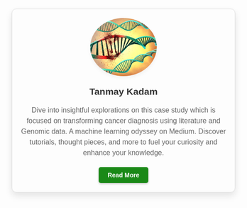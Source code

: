 <div align="center" style="font-family: 'Arial', sans-serif; color: #333; border: 1px solid #ddd; padding: 20px; border-radius: 10px; max-width: 640px; margin: auto; box-shadow: 0 8px 16px rgba(0,0,0,0.1);">
  <a href="https://medium.com/@tanmay.kdm" style="text-decoration: none; color: inherit;">
    <img src="iStock-691662000-2a225983e48d4b3289bf0bac718c0e75.jpg" width="150" style="border-radius: 50%; box-shadow: 0 4px 8px rgba(0,0,0,0.05);" alt="Tanmay Kadam"/>
  </a>
  <h2 style="margin-top: 20px; color: #333;">Tanmay Kadam</h2>
  <p style="color: #666; max-width: 600px; margin: auto; font-size: 16px; line-height: 1.5;">
    Dive into insightful explorations on this case study which is focused on transforming cancer diagnosis using literature and Genomic data. A machine learning odyssey on Medium. Discover tutorials, thought pieces, and more to fuel your curiosity and enhance your knowledge.
  </p>
  <a href="https://medium.com/@tanmay.kdm" style="display: inline-block; margin-top: 20px; background-color: #1a8917; color: white; padding: 10px 20px; text-decoration: none; border-radius: 5px; font-weight: bold; box-shadow: 0 2px 4px rgba(0,0,0,0.2);">
    Read More
  </a>
</div>
